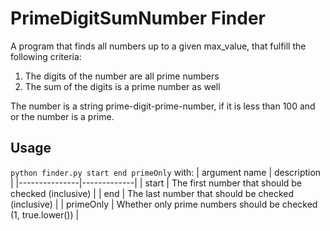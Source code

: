 # PrimeDigitSumNumber Finder
A program that finds all numbers up to a given max_value, that fulfill the following criteria:
1. The digits of the number are all prime numbers
2. The sum of the digits is a prime number as well

The number is a string prime-digit-prime-number, if it is less than 100 and or the number is a prime.

## Usage
```python finder.py start end primeOnly```
with:
| argument name | description |
|---------------|-------------|
| start         | The first number that should be checked (inclusive) |
| end           | The last number that should be checked (inclusive) |
| primeOnly     | Whether only prime numbers should be checked (1, true.lower()) |  
